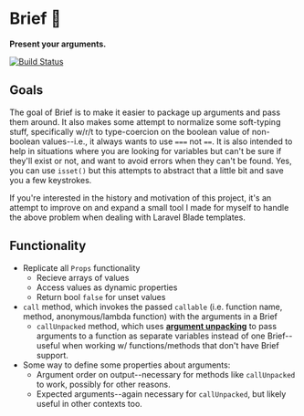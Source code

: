 # Brief 📂
**Present your arguments.**

[![Build Status](https://travis-ci.org/alwaysblank/brief.svg?branch=master)](https://travis-ci.org/alwaysblank/brief)

## Goals
The goal of Brief is to make it easier to package up arguments and pass them around. It also makes some attempt to normalize some soft-typing stuff, specifically w/r/t to type-coercion on the boolean value of non-boolean values--i.e., it always wants to use `===` not `==`. It is also intended to help in situations where you are looking for variables but can't be sure if they'll exist or not, and want to avoid errors when they can't be found. Yes, you can use `isset()` but this attempts to abstract that a little bit and save you a few keystrokes.

If you're interested in the history and motivation of this project, it's an attempt to improve on and expand a small tool I made for myself to handle the above problem when dealing with Laravel Blade templates.

## Functionality

- Replicate all `Props` functionality 
    - Recieve arrays of values
    - Access values as dynamic properties
    - Return bool `false` for unset values
- `call` method, which invokes the passed `callable` (i.e. function name, method, anonymous/lambda function) with the arguments in a Brief
    - `callUnpacked` method, which uses **[argument unpacking](https://secure.php.net/manual/en/migration56.new-features.php#migration56.new-features.splat)** to pass arguments to a function as separate variables instead of one Brief--useful when working w/ functions/methods that don't have Brief support.
- Some way to define some properties about arguments:
    - Argument order on output--necessary for methods like `callUnpacked` to work, possibly for other reasons.
    - Expected arguments--again necessary for `callUnpacked`, but likely useful in other contexts too.
